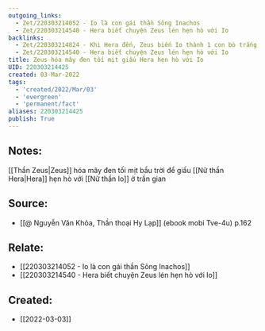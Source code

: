 ```yaml
---
outgoing_links:
  - Zet/220303214052 - Io là con gái thần Sông Inachos
  - Zet/220303214540 - Hera biết chuyện Zeus lén hẹn hò với Io
backlinks:
  - Zet/220303214824 - Khi Hera đến, Zeus biến Io thành 1 con bò trắng để giấu hiện trường ngoại tình
  - Zet/220303214540 - Hera biết chuyện Zeus lén hẹn hò với Io
title: Zeus hóa mây đen tối mịt giấu Hera hẹn hò với Io
UID: 220303214425
created: 03-Mar-2022
tags:
  - 'created/2022/Mar/03'
  - 'evergreen'
  - 'permanent/fact'
aliases: 220303214425
publish: True
---
```

## Notes:
[[Thần Zeus|Zeus]] hóa mây đen tối mịt bầu trời để giấu [[Nữ thần Hera|Hera]] hẹn hò với [[Nữ thần Io]] ở trần gian

## Source:
- [[@ Nguyễn Văn Khỏa, Thần thoại Hy Lạp]] (ebook mobi Tve-4u) p.162

## Relate:
- [[220303214052 - Io là con gái thần Sông Inachos]]
- [[220303214540 - Hera biết chuyện Zeus lén hẹn hò với Io]]
## Created:
- [[2022-03-03]]

